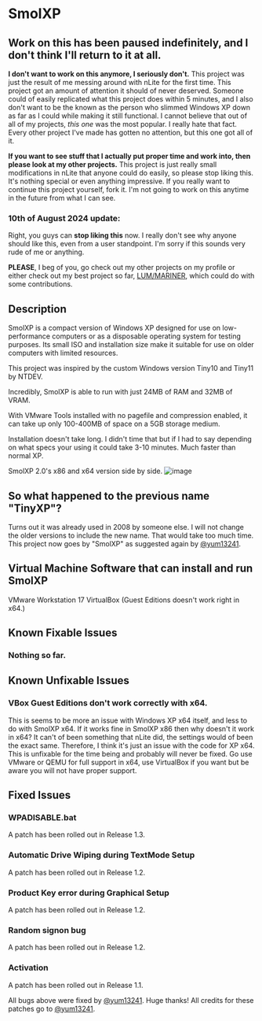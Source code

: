# SmolXP

## Work on this has been paused indefinitely, and I don't think I'll return to it at all.
**I don't want to work on this anymore, I seriously don't.** This project was just the result of me messing around with nLite for the first time. This project got an amount of attention it should of never deserved. Someone could of easily replicated what this project does within 5 minutes, and I also don't want to be the known as the person who slimmed Windows XP down as far as I could while making it still functional. I cannot believe that out of all of my projects, *this one* was the most popular. I really hate that fact. Every other project I've made has gotten no attention, but this one got all of it.

**If you want to see stuff that I actually put proper time and work into, then please look at my other projects.** This project is just really small modifications in nLite that anyone could do easily, so please stop liking this. It's nothing special or even anything impressive. If you really want to continue this project yourself, fork it. I'm not going to work on this anytime in the future from what I can see.

### 10th of August 2024 update:

Right, you guys can **stop liking this** now. I really don't see why anyone should like this, even from a user standpoint. I'm sorry if this sounds very rude of me or anything. 

**PLEASE**, I beg of you, go check out my other projects on my profile or either check out my best project so far, [LUM/MARINER](https://github.com/AFellowSpeedrunner/LUM-MARINER), which could do with some contributions.

## Description
SmolXP is a compact version of Windows XP designed for use on low-performance computers or as a disposable operating system for testing purposes. Its small ISO and installation size make it suitable for use on older computers with limited resources. 

This project was inspired by the custom Windows version Tiny10 and Tiny11 by NTDEV. 

Incredibly, SmolXP is able to run with just 24MB of RAM and 32MB of VRAM.

With VMware Tools installed with no pagefile and compression enabled, it can take up only 100-400MB of space on a 5GB storage medium.

Installation doesn't take long. I didn't time that but if I had to say depending on what specs your using it could take 3-10 minutes. Much faster than normal XP.


SmolXP 2.0's x86 and x64 version side by side.
![image](https://github.com/AFellowSpeedrunner/SmolXP/assets/73440604/bed5c63e-f998-444c-ae71-b810e71caadd)

## So what happened to the previous name "TinyXP"?
Turns out it was already used in 2008 by someone else. I will not change the older versions to include the new name. That would take too much time. This project now goes by "SmolXP" as suggested again by [@yum13241](https://github.com/yum13241).

## Virtual Machine Software that can install and run SmolXP
VMware Workstation 17
VirtualBox (Guest Editions doesn't work right in x64.)

## Known Fixable Issues
### Nothing so far.

## Known Unfixable Issues
### VBox Guest Editions don't work correctly with x64.
This is seems to be more an issue with Windows XP x64 itself, and less to do with SmolXP x64. If it works fine in SmolXP x86 then why doesn't it work in x64? It can't of been something that nLite did, the settings would of been the exact same. Therefore, I think it's just an issue with the code for XP x64. This is unfixable for the time being and probably will never be fixed. Go use VMware or QEMU for full support in x64, use VirtualBox if you want but be aware you will not have proper support.

## Fixed Issues
### WPADISABLE.bat
A patch has been rolled out in Release 1.3.

### Automatic Drive Wiping during TextMode Setup
A patch has been rolled out in Release 1.2.

### Product Key error during Graphical Setup
A patch has been rolled out in Release 1.2.

### Random signon bug
A patch has been rolled out in Release 1.2.

### Activation
A patch has been rolled out in Release 1.1.

All bugs above were fixed by [@yum13241](https://github.com/yum13241). Huge thanks! All credits for these patches go to [@yum13241](https://github.com/yum13241).
